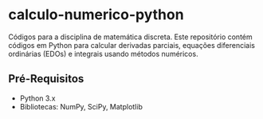 # calculo-numerico-python
 Códigos para a disciplina de matemática discreta. 
 Este repositório contém códigos em Python para calcular derivadas parciais, equações diferenciais ordinárias (EDOs) e integrais usando métodos numéricos.
 
 ## Pré-Requisitos
 
- Python 3.x
- Bibliotecas: NumPy, SciPy, Matplotlib

